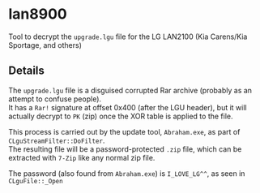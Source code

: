 # lan8900

Tool to decrypt the `upgrade.lgu` file for the LG LAN2100 (Kia Carens/Kia Sportage, and others)

## Details

The `upgrade.lgu` file is a disguised corrupted Rar archive (probably as an attempt to confuse people).\
It has a `Rar!` signature at offset 0x400 (after the LGU header), but it will actually decrypt to `PK` (zip) once the XOR table is applied to the file.

This process is carried out by the update tool, `Abraham.exe`, as part of `CLguStreamFilter::DoFilter`.\
The resulting file will be a password-protected `.zip` file, which can be extracted with `7-Zip` like any normal zip file.

The password (also found from `Abraham.exe`) is `I_LOVE_LG^^`, as seen in `CLguFile::_Open`
